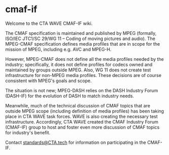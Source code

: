 # cmaf-if
Welcome to the CTA WAVE CMAF-IF wiki.

The CMAF specification is maintained and published by MPEG (formally, ISO/IEC JTC1/SC 29/WG 11 – Coding of moving pictures and audio). The MPEG-CMAF specification defines media profiles that are in scope for the mission of MPEG, including e.g. AVC and MPEG-H.

However, MPEG-CMAF does not define all the media profiles needed by the industry; specifically, it does not define profiles for codecs owned and maintained by groups outside MPEG. Also, WG 11 does not create test infrastructure for non-MPEG media profiles. These decisions are of course consistent with MPEG's goals and scope.

The situation is not new; MPEG-DASH relies on the DASH Industry Forum (DASH-IF) for the evolution of DASH to match industry needs.

Meanwhile, much of the technical discussion of CMAF topics that are outside MPEG scope (including definition of media profiles) has been taking place in CTA WAVE task forces. WAVE is also creating the necessary test infrastructure. Accordingly, CTA WAVE created the CMAF Industry Forum (CMAF-IF) group to host and foster even more discussion of CMAF topics for industry's benefit.

Contact standards@CTA.tech for information on participating in the CMAF-IF.
